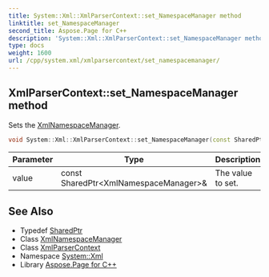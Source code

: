 ```yaml
---
title: System::Xml::XmlParserContext::set_NamespaceManager method
linktitle: set_NamespaceManager
second_title: Aspose.Page for C++
description: 'System::Xml::XmlParserContext::set_NamespaceManager method. Sets the XmlNamespaceManager in C++.'
type: docs
weight: 1600
url: /cpp/system.xml/xmlparsercontext/set_namespacemanager/
---
```

## XmlParserContext::set_NamespaceManager method


Sets the [XmlNamespaceManager](../../xmlnamespacemanager/).

```cpp
void System::Xml::XmlParserContext::set_NamespaceManager(const SharedPtr<XmlNamespaceManager> &value)
```


| Parameter | Type | Description |
| --- | --- | --- |
| value | const SharedPtr\<XmlNamespaceManager\>\& | The value to set. |

## See Also

* Typedef [SharedPtr](../../../system/sharedptr/)
* Class [XmlNamespaceManager](../../xmlnamespacemanager/)
* Class [XmlParserContext](../)
* Namespace [System::Xml](../../)
* Library [Aspose.Page for C++](../../../)
